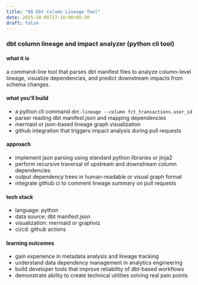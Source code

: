 ```yaml
---
title: "08 Dbt Column Lineage Tool"
date: 2025-10-05T17:18:08+05:30
draft: false
---
```


### dbt column lineage and impact analyzer (python cli tool)

#### what it is

a command-line tool that parses dbt manifest files to analyze column-level lineage, visualize dependencies, and predict downstream impacts from schema changes.

#### what you’ll build

- a python cli command `dbt-lineage --column fct_transactions.user_id`
- parser reading dbt manifest.json and mapping dependencies
- mermaid or json-based lineage graph visualization
- github integration that triggers impact analysis during pull requests

#### approach

- implement json parsing using standard python libraries or jinja2
- perform recursive traversal of upstream and downstream column dependencies
- output dependency trees in human-readable or visual graph format
- integrate github ci to comment lineage summary on pull requests

#### tech stack

- language: python
- data source: dbt manifest.json
- visualization: mermaid or graphviz
- ci/cd: github actions

#### learning outcomes

- gain experience in metadata analysis and lineage tracking
- understand data dependency management in analytics engineering
- build developer tools that improve reliability of dbt-based workflows
- demonstrate ability to create technical utilities solving real pain points
